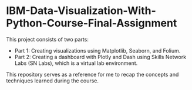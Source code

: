 # IBM-Data-Visualization-With-Python-Course-Final-Assignment
This project consists of two parts:

- Part 1: Creating visualizations using Matplotlib, Seaborn, and Folium.
- Part 2: Creating a dashboard with Plotly and Dash using Skills Network Labs (SN Labs), which is a virtual lab environment.

This repository serves as a reference for me to recap the concepts and techniques learned during the course.
